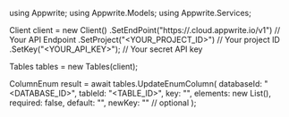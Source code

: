 using Appwrite;
using Appwrite.Models;
using Appwrite.Services;

Client client = new Client()
    .SetEndPoint("https://<REGION>.cloud.appwrite.io/v1") // Your API Endpoint
    .SetProject("<YOUR_PROJECT_ID>") // Your project ID
    .SetKey("<YOUR_API_KEY>"); // Your secret API key

Tables tables = new Tables(client);

ColumnEnum result = await tables.UpdateEnumColumn(
    databaseId: "<DATABASE_ID>",
    tableId: "<TABLE_ID>",
    key: "",
    elements: new List<string>(),
    required: false,
    default: "<DEFAULT>",
    newKey: "" // optional
);